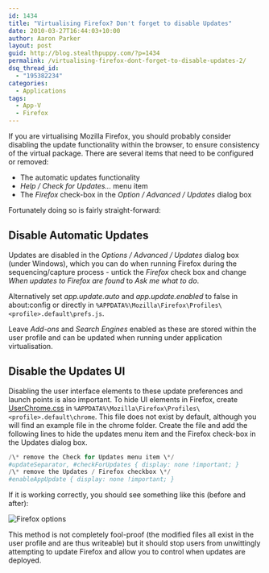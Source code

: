 ```yaml
---
id: 1434
title: "Virtualising Firefox? Don't forget to disable Updates"
date: 2010-03-27T16:44:03+10:00
author: Aaron Parker
layout: post
guid: http://blog.stealthpuppy.com/?p=1434
permalink: /virtualising-firefox-dont-forget-to-disable-updates-2/
dsq_thread_id:
  - "195382234"
categories:
  - Applications
tags:
  - App-V
  - Firefox
---
```

If you are virtualising Mozilla Firefox, you should probably consider disabling the update functionality within the browser, to ensure consistency of the virtual package. There are several items that need to be configured or removed:

  * The automatic updates functionality
  * _Help / Check for Updates..._ menu item
  * The _Firefox_ check-box in the _Option / Advanced / Updates_ dialog box

Fortunately doing so is fairly straight-forward:

## Disable Automatic Updates

Updates are disabled in the _Options / Advanced / Updates_ dialog box (under Windows), which you can do when running Firefox during the sequencing/capture process - untick the _Firefox_ check box and change _When updates to Firefox are found_ to _Ask me what to do_.

Alternatively set _app.update.auto_ and _app.update.enabled_ to false in about:config or directly in `%APPDATA%\Mozilla\Firefox\Profiles\<profile>.default\prefs.js`.

Leave _Add-ons_ and _Search Engines_ enabled as these are stored within the user profile and can be updated when running under application virtualisation.

## Disable the Updates UI

Disabling the user interface elements to these update preferences and launch points is also important. To hide UI elements in Firefox, create [UserChrome.css](http://www.mozilla.org/unix/customizing.html) in `%APPDATA%\Mozilla\Firefox\Profiles\<profile>.default\chrome`. This file does not exist by default, although you will find an example file in the chrome folder. Create the file and add the following lines to hide the updates menu item and the Firefox check-box in the Updates dialog box.

```powershell
/\* remove the Check for Updates menu item \*/  
#updateSeparator, #checkForUpdates { display: none !important; }  
/\* remove the Updates / Firefox checkbox \*/  
#enableAppUpdate { display: none !important; }
```

If it is working correctly, you should see something like this (before and after):

![Firefox options]({{site.baseurl}}/media/2010/03/FirefoxOptions.png)

This method is not completely fool-proof (the modified files all exist in the user profile and are thus writeable) but it should stop users from unwittingly attempting to update Firefox and allow you to control when updates are deployed.
